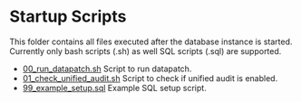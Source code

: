 # Startup Scripts

This folder contains all files executed after the database instance is started.
Currently only bash scripts (.sh) as well SQL scripts (.sql) are supported.

- [00_run_datapatch.sh](00_run_datapatch.sh) Script to run datapatch.
- [01_check_unified_audit.sh](01_check_unified_audit.sh) Script to check if
  unified audit is enabled.
- [99_example_setup.sql](99_example_setup.sql) Example SQL setup script.
